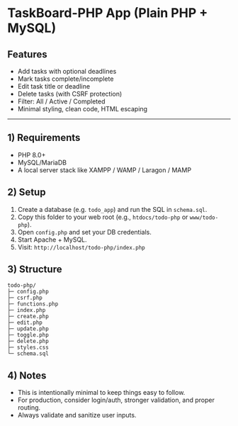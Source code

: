 # TaskBoard-PHP App (Plain PHP + MySQL)



## Features
- Add tasks with optional deadlines
- Mark tasks complete/incomplete
- Edit task title or deadline
- Delete tasks (with CSRF protection)
- Filter: All / Active / Completed
- Minimal styling, clean code, HTML escaping

---

## 1) Requirements
- PHP 8.0+
- MySQL/MariaDB
- A local server stack like XAMPP / WAMP / Laragon / MAMP

## 2) Setup
1. Create a database (e.g. `todo_app`) and run the SQL in `schema.sql`.
2. Copy this folder to your web root (e.g., `htdocs/todo-php` or `www/todo-php`).
3. Open `config.php` and set your DB credentials.
4. Start Apache + MySQL.
5. Visit: `http://localhost/todo-php/index.php`

## 3) Structure
```text
todo-php/
├─ config.php
├─ csrf.php
├─ functions.php
├─ index.php
├─ create.php
├─ edit.php
├─ update.php
├─ toggle.php
├─ delete.php
├─ styles.css
└─ schema.sql
```

## 4) Notes
- This is intentionally minimal to keep things easy to follow.
- For production, consider login/auth, stronger validation, and proper routing.
- Always validate and sanitize user inputs.
